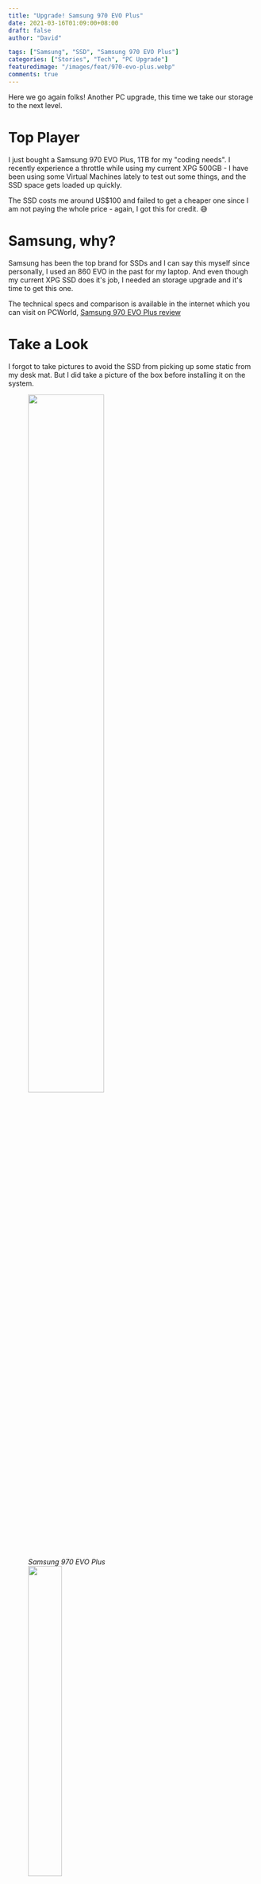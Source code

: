 ```yaml
---
title: "Upgrade! Samsung 970 EVO Plus"
date: 2021-03-16T01:09:00+08:00
draft: false
author: "David"

tags: ["Samsung", "SSD", "Samsung 970 EVO Plus"]
categories: ["Stories", "Tech", "PC Upgrade"]
featuredimage: "/images/feat/970-evo-plus.webp"
comments: true
---
```


Here we go again folks! Another PC upgrade, this time we take our storage to the next level.

# Top Player

I just bought a Samsung 970 EVO Plus, 1TB for my "coding needs". I recently experience a throttle while using my current XPG 500GB - I have been using some Virtual Machines lately to test out some things, and the SSD space gets loaded up quickly.

The SSD costs me around US$100 and failed to get a cheaper one since I am not paying the whole price - again, I got this for credit. 😅

# Samsung, why?

Samsung has been the top brand for SSDs and I can say this myself since personally, I used an 860 EVO in the past for my laptop. And even though my current XPG SSD does it's job, I needed an storage upgrade and it's time to get this one.

The technical specs and comparison is available in the internet which you can visit on PCWorld, [Samsung 970 EVO Plus review](https://www.pcworld.com/article/3334876/samsung-970-evo-plus-review-samsungs-entry-level-nvme-ssd-is-faster-and-cheaper.html)

# Take a Look

I forgot to take pictures to avoid the SSD from picking up some static from my desk mat. But I did take a picture of the box before installing it on the system.

<figure class="image">
<img src="/images/03-21/samsung-evo/samsung-970-evo-plus-box.png" style="display:inline;margin-left:auto;margin-right:auto;width:60%;">
<figcaption><em>Samsung 970 EVO Plus</em></figcaption>

<img src="/images/03-21/samsung-evo/taskbar.png" style="display:inline;margin-left:auto;margin-right:auto;width:40%;">
<figcaption><em>Taskbar</em></figcaption>
</figure>
<br/>

This is not to flaunt the things I have, I'm just trying to share my thoughts and share which can help my daily activities like coding, and file and graphics processing.